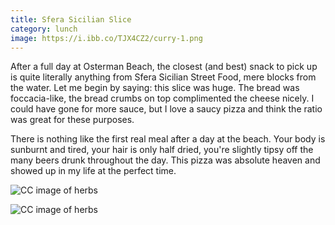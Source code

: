 ```yaml
---
title: Sfera Sicilian Slice
category: lunch
image: https://i.ibb.co/TJX4CZ2/curry-1.png
---
```

After a full day at Osterman Beach, the closest \(and best\) snack to pick up is quite literally anything from Sfera Sicilian Street Food, mere blocks from the water. Let me begin by saying: this slice was huge. The bread was foccacia-like, the bread crumbs on top complimented the cheese nicely. I could have gone for more sauce, but I love a saucy pizza and think the ratio was great for these purposes. 

There is nothing like the first real meal after a day at the beach. Your body is sunburnt and tired, your hair is only half dried, you're slightly tipsy off the many beers drunk throughout the day. This pizza was absolute heaven and showed up in my life at the perfect time. 

![CC image of herbs](https://i.ibb.co/ksWVfPGc/IMG-4035.jpg)

![CC image of herbs](https://i.ibb.co/ksWVfPGc/IMG-4035.jpg)